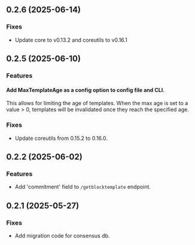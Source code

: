## 0.2.6 (2025-06-14)

### Fixes

- Update core to v0.13.2 and coreutils to v0.16.1

## 0.2.5 (2025-06-10)

### Features

#### Add MaxTemplateAge as a config option to config file and CLI.

This allows for limiting the age of templates. When the max age is set to a
value > 0, templates will be invalidated once they reach the specified age.

### Fixes

- Update coreutils from 0.15.2 to 0.16.0.

## 0.2.2 (2025-06-02)

### Features

- Add 'commitment' field to `/getblocktemplate` endpoint.

## 0.2.1 (2025-05-27)

### Fixes

- Add migration code for consensus db.
